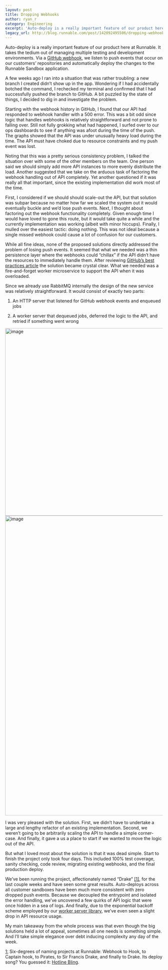 ```yaml
---
layout: post
title: Dropping Webhooks
author: ryan_r
category: Engineering
excerpt: 'Auto-deploy is a really important feature of our product here at Runnable. It takes the tedium out of managing multiple testing and development environments. Via a <a class="link" href="https://developer.github.com/webhooks/" target="_blank">GitHub webhook</a>, we listen to push events that occur on our customers’ repositories and automatically deploy the changes to the Runnable Sandbox application.<br><br>A few weeks ago I ran into a situation that was rather troubling: a new branch I created didn’t show up in the app. Wondering if I had accidentally botched the command, I rechecked my terminal and confirmed that I had successfully pushed the branch to GitHub. A bit puzzled by the state of things, I decided to dig in and investigate the problem.'
legacy_url: http://blog.runnable.com/post/142092495506/dropping-webhooks
---
```


<p class="p">Auto-deploy is a really important feature of our product here at Runnable. It takes the tedium out of managing multiple testing and development environments. Via a <a class="link" href="https://developer.github.com/webhooks/" target="_blank">GitHub webhook</a>, we listen to push events that occur on our customers’ repositories and automatically deploy the changes to the Runnable Sandbox application.</p>

<p class="p">A few weeks ago I ran into a situation that was rather troubling: a new branch I created didn’t show up in the app. Wondering if I had accidentally botched the command, I rechecked my terminal and confirmed that I had successfully pushed the branch to GitHub. A bit puzzled by the state of things, I decided to dig in and investigate the problem.</p>

<p class="p">Starting with the webhook history in GitHub, I found that our API had responded to webhook handler with a 500 error. This was a bit odd since logic that handles webhooks is relatively straightforward and not prone to falling over. Still not fully grokking what had happened, I surfed over to our ops dashboards to see if anything was afoot during the time of the push. The graphs showed that the API was under unusually heavy load during the time. The API must have choked due to resource constraints and my push event was lost.</p>

<p class="p">Noting that this was a pretty serious consistency problem, I talked the situation over with some of the other members on the team. One person said we should simply add more API instances to more evenly distribute the load. Another suggested that we take on the arduous task of factoring the webhook handling out of API completely. Yet another questioned if it was really all that important, since the existing implementation did work most of the time.</p>

<p class="p">First, I considered if we should should scale-out the API, but that solution was subpar because no matter how far we scaled the system out it would eventually buckle and we’d lose push events. Next, I thought about factoring out the webhook functionality completely. Given enough time I would have loved to gone this route, but it would take quite a while and the currently implementation was working (albeit with minor hiccups). Finally, I mulled over the easiest tactic: doing nothing. This was not ideal because a single missed webhook could cause a lot of confusion for our customers.</p>

<p class="p">While all fine ideas, none of the proposed solutions directly addressed the problem of losing push events. It seemed that what we needed was a thin persistence layer where the webhooks could “chillax” if the API didn’t have the resources to immediately handle them. After reviewing <a class="link" href="https://developer.github.com/guides/best-practices-for-integrators/#favor-asynchronous-work-over-synchronous" target="_blank">GitHub’s best practices article</a> the solution became crystal clear. What we needed was a fire-and-forget worker microservice to support the API when it was overloaded.</p>

<p class="p">Since we already use RabbitMQ internally the design of the new service was relatively straightforward. It would consist of exactly two parts:</p>

<ol class="ol"><li class="li"><p class="p">An HTTP server that listened for GitHub webhook events and enqueued jobs</p></li>

<li class="li"><p class="p">A worker server that dequeued jobs, deferred the logic to the API, and retried if something went wrong</p></li></ol>

<img class="img img-wide hidden-xs post-graphic" src="http://static.tumblr.com/b89zjri/zoWo55850/drake-wide.png" width="920" height="600" alt="image">

<img class="img visible-xs post-graphic" src="http://static.tumblr.com/b89zjri/aAso55859/drake-tall.png" alt="image" width="720" height="960">

<p>I was very pleased with the solution. First, we didn’t have to undertake a large and lengthy refactor of an existing implementation. Second, we weren’t going to be arbitrarily scaling the API to handle a simple corner-case. And finally, it gave a us a place to start if we wanted to move the logic out of the API.</p>

<p>But what I loved most about the solution is that it was dead simple. Start to finish the project only took four days. This included 100% test coverage, sanity checking, code review, migrating existing webhooks, and the final production deploy.</p>

<p>We’ve been running the project, affectionately named “Drake” <a href="#footnote-1" id="footnote-1-source" class="link strong">[1]</a>, for the last couple weeks and have seen some great results. Auto-deploys across all customer sandboxes have been much more consistent with zero dropped push events. Because we decoupled the entrypoint and isolated the error handling, we’ve uncovered a few quirks of API logic that were once hidden in a sea of logs. And finally, due to the exponential backoff scheme employed by our <a class="link" href="https://www.npmjs.com/package/ponos" target="_blank">worker server library</a>, we’ve even seen a slight drop in API resource usage.</p>

<p>My main takeaway from the whole process was that even though the big solutions held a lot of appeal, sometimes all one needs is something simple. And I’ll take simple elegance over debt inducing complexity any day of the week.</p>

<p class="footnote"><a id="footnote-1" href="#footnote-1-source" class="link strong">1:</a> Six-degrees of naming projects at Runnable: Webhook to Hook, to Captain hook, to Pirates, to Sir Francis Drake, and finally to Drake. Its deploy song? You guessed it: <a class="link" href="https://www.youtube.com/watch?v=uxpDa-c-4Mc" target="_blank">Hotline Bling</a>.</p>
